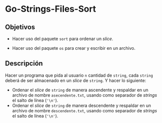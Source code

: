# Go-Strings-Files-Sort

## Objetivos

- Hacer uso del paquete `sort` para ordenar un *slice*.

- Hacer uso del paquete `os` para crear y escribir en un archivo.

## Descripción

Hacer un programa que pida al usuario `n` cantidad de `string`, cada `string` deberá de ser almacenado en un *slice* de `string`. Y hacer lo siguiente:

- Ordenar el *slice* de `string` de manera ascendente y respaldar en un archivo de nombre `asecendente.txt`, usando como separador de *strings* el salto de línea (`'\n'`).
- Ordenar el *slice* de `string` de manera descendente y respaldar en un archivo de nombre `descendente.txt`, usando como separador de *strings* el salto de línea (`'\n'`).

